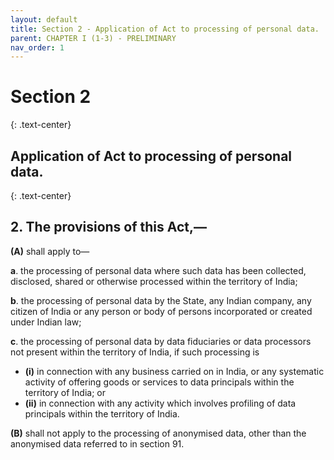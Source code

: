 ```yaml
---
layout: default
title: Section 2 - Application of Act to processing of personal data.
parent: CHAPTER I (1-3) - PRELIMINARY
nav_order: 1
---
```



# Section 2
{: .text-center}
## Application of Act to processing of personal data.
{: .text-center}

## 2. The provisions of this Act,—
**(A)** shall apply to—

**a**. the processing of personal data where such data has been collected, disclosed, shared or otherwise processed within the territory of India;

**b**. the processing of personal data by the State, any Indian company, any citizen of India or any person or body of persons incorporated or created under Indian law;

**c**. the processing of personal data by data fiduciaries or data processors not present within the territory of India, if such processing is
 - **(i)** in connection with any business carried on in India, or any systematic activity of offering goods or services to data principals within the territory of India; or
 - **(ii)** in connection with any activity which involves profiling of data principals within the territory of India.

**(B)** shall not apply to the processing of anonymised data, other than the anonymised data referred to in section 91.
